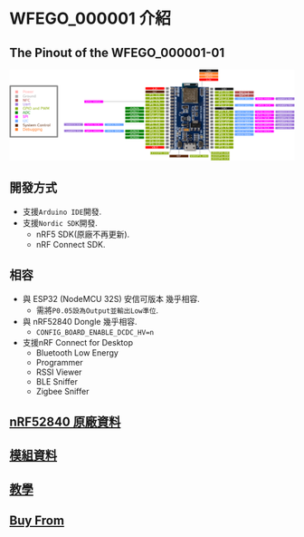 # WFEGO_000001 介紹

## The Pinout of the WFEGO_000001-01

![pinout](./Board/WFEGO_000001_600DPI.png)

## 開發方式
* 支援`Arduino IDE`開發.
* 支援`Nordic SDK`開發.
  * nRF5 SDK(原廠不再更新).
  * nRF Connect SDK.

## 相容
* 與 ESP32 (NodeMCU 32S) 安信可版本 幾乎相容.
  * 需將`P0.05設為Output並輸出Low準位`.
* 與 nRF52840 Dongle 幾乎相容.
  * `CONFIG_BOARD_ENABLE_DCDC_HV=n`
* 支援nRF Connect for Desktop
  * Bluetooth Low Energy
  * Programmer
  * RSSI Viewer
  * BLE Sniffer
  * Zigbee Sniffer

## [nRF52840 原廠資料](https://infocenter.nordicsemi.com/index.jsp?topic=/struct_nrf52/struct/nrf52.html)

## [模組資料](https://www.raytac.com/product/ins.php?index_id=24)

## [教學](./Tutorial/Tutorial.md)

## [Buy From](https://shopee.tw/nRF52840-%E9%96%8B%E7%99%BC%E6%9D%BF-i.26640381.23644275212?sp_atk=af0a1c73-030b-4a82-b1d5-a3a14a383f4f&xptdk=af0a1c73-030b-4a82-b1d5-a3a14a383f4f)